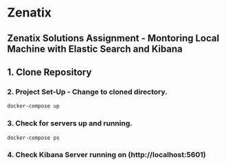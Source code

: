 # Zenatix
## Zenatix Solutions Assignment - Montoring Local Machine with Elastic Search and Kibana

## 1. Clone Repository

### 2. Project Set-Up - Change to cloned directory.

```
docker-compose up

```
### 3. Check for servers up and running.

```
docker-compose ps

```

### 4. Check Kibana Server running on (http://localhost:5601)

